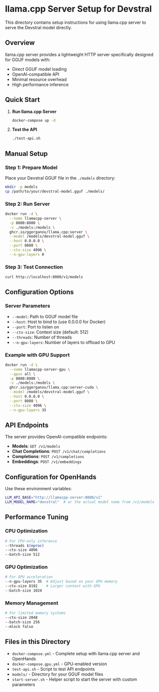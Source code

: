 # llama.cpp Server Setup for Devstral

This directory contains setup instructions for using llama.cpp server to serve the Devstral model directly.

## Overview

llama.cpp server provides a lightweight HTTP server specifically designed for GGUF models with:
- Direct GGUF model loading
- OpenAI-compatible API
- Minimal resource overhead
- High performance inference

## Quick Start

1. **Run llama.cpp Server**
   ```bash
   docker-compose up -d
   ```

2. **Test the API**
   ```bash
   ./test-api.sh
   ```

## Manual Setup

### Step 1: Prepare Model

Place your Devstral GGUF file in the `./models` directory:
```bash
mkdir -p models
cp /path/to/your/devstral-model.gguf ./models/
```

### Step 2: Run Server

```bash
docker run -d \
  --name llamacpp-server \
  -p 8080:8080 \
  -v ./models:/models \
  ghcr.io/ggerganov/llama.cpp:server \
  --model /models/devstral-model.gguf \
  --host 0.0.0.0 \
  --port 8080 \
  --ctx-size 4096 \
  --n-gpu-layers 0
```

### Step 3: Test Connection

```bash
curl http://localhost:8080/v1/models
```

## Configuration Options

### Server Parameters

- `--model`: Path to GGUF model file
- `--host`: Host to bind to (use 0.0.0.0 for Docker)
- `--port`: Port to listen on
- `--ctx-size`: Context size (default: 512)
- `--threads`: Number of threads
- `--n-gpu-layers`: Number of layers to offload to GPU

### Example with GPU Support

```bash
docker run -d \
  --name llamacpp-server-gpu \
  --gpus all \
  -p 8080:8080 \
  -v ./models:/models \
  ghcr.io/ggerganov/llama.cpp:server-cuda \
  --model /models/devstral-model.gguf \
  --host 0.0.0.0 \
  --port 8080 \
  --ctx-size 4096 \
  --n-gpu-layers 35
```

## API Endpoints

The server provides OpenAI-compatible endpoints:

- **Models**: `GET /v1/models`
- **Chat Completions**: `POST /v1/chat/completions`
- **Completions**: `POST /v1/completions`
- **Embeddings**: `POST /v1/embeddings`

## Configuration for OpenHands

Use these environment variables:

```bash
LLM_API_BASE="http://llamacpp-server:8080/v1"
LLM_MODEL_NAME="devstral"  # or the actual model name from /v1/models
```

## Performance Tuning

### CPU Optimization

```bash
# For CPU-only inference
--threads $(nproc)
--ctx-size 4096
--batch-size 512
```

### GPU Optimization

```bash
# For GPU acceleration
--n-gpu-layers 35  # Adjust based on your GPU memory
--ctx-size 8192    # Larger context with GPU
--batch-size 1024
```

### Memory Management

```bash
# For limited memory systems
--ctx-size 2048
--batch-size 256
--mlock false
```

## Files in this Directory

- `docker-compose.yml` - Complete setup with llama.cpp server and OpenHands
- `docker-compose.gpu.yml` - GPU-enabled version
- `test-api.sh` - Script to test API endpoints
- `models/` - Directory for your GGUF model files
- `start-server.sh` - Helper script to start the server with custom parameters